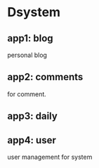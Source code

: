 # Dsystem


## app1: blog

personal blog

## app2: comments

for comment.

## app3: daily


## app4: user

user management for system
